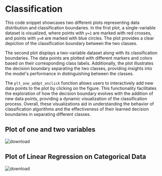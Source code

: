 # Classification
This code snippet showcases two different plots representing data distribution and classification boundaries. In the first plot, a single-variable dataset is visualized, where points with `y=1` are marked with red crosses, and points with `y=0` are marked with blue circles. The plot provides a clear depiction of the classification boundary between the two classes. 

The second plot displays a two-variable dataset along with its classification boundaries. The data points are plotted with different markers and colors based on their corresponding class labels. Additionally, the plot illustrates the decision boundary separating the two classes, providing insights into the model's performance in distinguishing between the classes. 

The `plt_one_addpt_onclick` function allows users to interactively add new data points to the plot by clicking on the figure. This functionality facilitates the exploration of how the decision boundary evolves with the addition of new data points, providing a dynamic visualization of the classification process. Overall, these visualizations aid in understanding the behavior of classification algorithms and the effectiveness of their learned decision boundaries in separating different classes.
## Plot of one and two variables
![download](https://github.com/UMMY87/Classification/assets/117314436/bd822d56-d9a2-443e-b76d-689f5ad97424)
## Plot of Linear Regression on Categorical Data
![download](https://github.com/UMMY87/Classification/assets/117314436/355474ff-7095-4320-8778-262413788a74)
